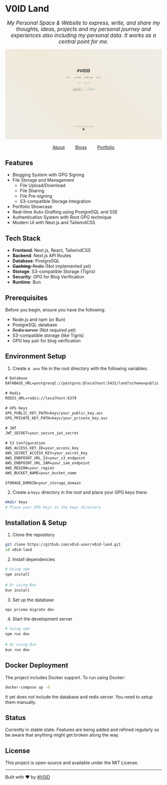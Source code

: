 # V0ID Land
<div align="center" style="text-align: center; font-size: 1.05rem; font-style: italic;">
    My Personal Space & Website to express, write, and share my thoughts, ideas, projects and my personal journey and experiences also including my personal data. It works as a central point for me.
</div>

![image of the landing page](assets/landing_page.jpg)

<div align="center" style="text-align: center;">
    <div>
        <a href="https://v0id.me/about" style="margin: 0 15px;">About</a>
        <a href="https://v0id.me/blog" style="margin: 0 15px;">Blogs</a>
        <a href="https://v0id.me/portfolio" style="margin: 0 15px;">Portfolio</a>
    </div>
</div>


## Features
- Blogging System with GPG Signing
- File Storage and Management
  - File Upload/Download
  - File Sharing
  - File Pre-signing
  - S3-compatible Storage Integration
- Portfolio Showcase
- Real-time Auto-Drafting using PostgreSQL and SSE
- Authentication System with Root GPG technique
- Modern UI with Next.js and TailwindCSS

## Tech Stack
- **Frontend**: Next.js, React, TailwindCSS
- **Backend**: Next.js API Routes
- **Database**: PostgreSQL
- ~~**Caching**: Redis~~ (Not implemented yet)
- **Storage**: S3-compatible Storage (Tigris)
- **Security**: GPG for Blog Verification
- **Runtime**: Bun

## Prerequisites
Before you begin, ensure you have the following:
- Node.js and npm (or Bun)
- PostgreSQL database
- ~~Redis server~~ (Not required yet)
- S3-compatible storage (like Tigris)
- GPG key pair for blog verification

## Environment Setup
1. Create a `.env` file in the root directory with the following variables:
```env
# Database
DATABASE_URL=postgresql://postgres:@localhost:5432/land?schema=public

# Redis
REDIS_URL=redis://localhost:6379

# GPG Keys
GPG_PUBLIC_KEY_PATH=keys/your_public_key.asc
GPG_PRIVATE_KEY_PATH=keys/your_private_key.asc

# JWT
JWT_SECRET=your_secure_jwt_secret

# S3 Configuration
AWS_ACCESS_KEY_ID=your_access_key
AWS_SECRET_ACCESS_KEY=your_secret_key
AWS_ENDPOINT_URL_S3=your_s3_endpoint
AWS_ENDPOINT_URL_IAM=your_iam_endpoint
AWS_REGION=your_region
AWS_BUCKET_NAME=your_bucket_name

STORAGE_DOMAIN=your_storage_domain
```

2. Create a `keys` directory in the root and place your GPG keys there:
```bash
mkdir keys
# Place your GPG keys in the keys directory
```

## Installation & Setup
1. Clone the repository
```bash
git clone https://github.com/v0id-user/v0id-land.git
cd v0id-land
```

2. Install dependencies
```bash
# Using npm
npm install

# Or using Bun
bun install
```

3. Set up the database
```bash
npx prisma migrate dev
```

4. Start the development server
```bash
# Using npm
npm run dev

# Or using Bun
bun run dev
```

## Docker Deployment
The project includes Docker support. To run using Docker:

```bash
docker-compose up -d
```

It yet does not include the database and redis server. You need to setup them manually.

## Status
Currently in stable state. Features are being added and refined regularly so be aware that anything might get broken along the way.

## License
This project is open-source and available under the MIT License.

---

Built with ♥ by [#V0ID](https://github.com/v0id-user)